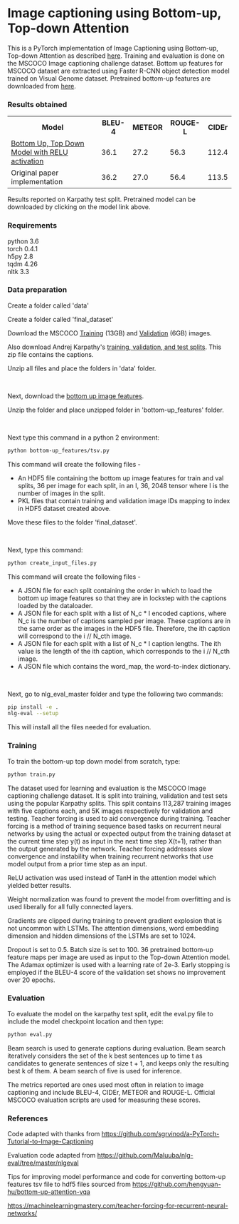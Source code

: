 <h1> Image captioning using Bottom-up, Top-down Attention</h1>

This is a PyTorch implementation of Image Captioning using Bottom-up, Top-down Attention as described <a href=http://www.panderson.me/up-down-attention>here</a>. Training and evaluation is done on the MSCOCO Image captioning challenge dataset. Bottom up features for MSCOCO dataset are extracted using Faster R-CNN object detection model trained on Visual Genome dataset. Pretrained bottom-up features are downloaded from <a href =https://github.com/peteanderson80/bottom-up-attention>here</a>.


<h3> Results obtained </h3> 

<table class="tg">
  <tr>
    <th>Model</th>
    <th>BLEU-4</th>
    <th>METEOR</th>
    <th>ROUGE-L</th>
    <th>CIDEr</th>
  </tr>
  <tr>
    <td><a target = "_blank" href="https://drive.google.com/open?id=19U83mLoMLnTOyKKkbA590WDqIo0srHIb">Bottom Up, Top Down Model with RELU activation</a></td>
    <td>36.1</td>
    <td>27.2</td>
    <td>56.3</td>
    <td>112.4</td>
  </tr>
  <tr>
    <td>Original paper implementation</td>
    <td>36.2</td>
    <td>27.0</td>
    <td>56.4</td>
    <td>113.5</td>
    </tr>
</table>

Results reported on Karpathy test split. Pretrained model can be downloaded by clicking on the model link above.

<h3> Requirements </h3>

python 3.6<br>
torch 0.4.1<br>
h5py 2.8<br>
tqdm 4.26<br>
nltk 3.3<br>

<h3> Data preparation </h3>

Create a folder called 'data'

Create a folder called 'final_dataset'

Download the MSCOCO <a target = "_blank" href="http://images.cocodataset.org/zips/train2014.zip">Training</a> (13GB)  and <a href=http://images.cocodataset.org/zips/val2014.zip>Validation</a> (6GB)  images. 

Also download Andrej Karpathy's <a target = "_blank" href=http://cs.stanford.edu/people/karpathy/deepimagesent/caption_datasets.zip>training, validation, and test splits</a>. This zip file contains the captions.

Unzip all files and place the folders in 'data' folder.

<br>

Next, download the <a target = "_blank" href="https://imagecaption.blob.core.windows.net/imagecaption/trainval_36.zip">bottom up image features</a>.

Unzip the folder and place unzipped folder in 'bottom-up_features' folder.  

<br>

Next type this command in a python 2 environment: 
```bash
python bottom-up_features/tsv.py
```

This command will create the following files - 
<ul>
<li>An HDF5 file containing the bottom up image features for train and val splits, 36 per image for each split, in an I, 36, 2048 tensor where I is the number of images in the split.</li>
<li>PKL files that contain training and validation image IDs mapping to index in HDF5 dataset created above.</li>
</ul>

Move these files to the folder 'final_dataset'.

<br>

Next, type this command: 
```bash
python create_input_files.py
```

This command will create the following files - 
<ul>
<li>A JSON file for each split containing the order in which to load the bottom up image features so that they are in lockstep with the captions loaded by the dataloader.</li>
<li>A JSON file for each split with a list of N_c * I encoded captions, where N_c is the number of captions sampled per image. These captions are in the same order as the images in the HDF5 file. Therefore, the ith caption will correspond to the i // N_cth image.</li>
<li>A JSON file for each split with a list of N_c * I caption lengths. The ith value is the length of the ith caption, which corresponds to the i // N_cth image.</li>
<li>A JSON file which contains the word_map, the word-to-index dictionary.</li>
</ul>

<br>

Next, go to nlg_eval_master folder and type the following two commands:
```bash
pip install -e .
nlg-eval --setup
```
This will install all the files needed for evaluation.


<h3> Training </h3>

To train the bottom-up top down model from scratch, type:
```bash
python train.py
```

The dataset used for learning and evaluation is the MSCOCO Image captioning challenge dataset. It is split into training, validation and test sets using the popular Karpathy splits. This split contains 113,287 training images with five captions each, and 5K images respectively for validation and testing. Teacher forcing is used to aid convergence during training. Teacher forcing is a method of training sequence based tasks on recurrent neural networks by using the actual or expected output from the training dataset at the current time step y(t) as input in the next time step X(t+1), rather than the output generated by the network. Teacher forcing addresses slow convergence and instability when training recurrent networks that use model output from a prior time step as an input.

ReLU activation was used instead of TanH in the attention model which yielded better results.

Weight normalization was found to prevent the model from overfitting and is used liberally for all fully connected layers.

Gradients are clipped during training to prevent gradient explosion that is not uncommon with LSTMs. The attention dimensions, word embedding dimension and hidden dimensions of the LSTMs are set to 1024.

Dropout is set to 0.5. Batch size is set to 100. 36 pretrained bottom-up feature maps per image are used as input to the Top-down Attention model. The Adamax optimizer is used with a learning rate of 2e-3. Early stopping is employed if the BLEU-4 score of the validation set shows no improvement over 20 epochs.


<h3> Evaluation </h3>

To evaluate the model on the karpathy test split, edit the eval.py file to include the model checkpoint location and then type:
```bash
python eval.py
```

Beam search is used to generate captions during evaluation. Beam search iteratively considers the set of the k best sentences up to time t as candidates to generate sentences of size t + 1, and keeps only the resulting best k of them. A beam search of five is used for inference.

The metrics reported are ones used most often in relation to image captioning and include BLEU-4, CIDEr, METEOR and ROUGE-L. Official MSCOCO evaluation scripts are used for measuring these scores.
  
<h3>References</h3>

Code adapted with thanks from https://github.com/sgrvinod/a-PyTorch-Tutorial-to-Image-Captioning

Evaluation code adapted from https://github.com/Maluuba/nlg-eval/tree/master/nlgeval

Tips for improving model performance and code for converting bottom-up features tsv file to hdf5 files sourced from https://github.com/hengyuan-hu/bottom-up-attention-vqa

https://machinelearningmastery.com/teacher-forcing-for-recurrent-neural-networks/

